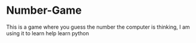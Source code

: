 # Number-Game
This is a game where you guess the number the computer is thinking, I am using it to learn help learn python
